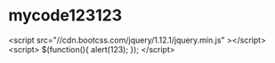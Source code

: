 # mycode123123





&lt;script src="//cdn.bootcss.com/jquery/1.12.1/jquery.min.js" &gt;&lt;/script&gt;
&lt;script&gt; 
$(function(){
alert(123);
});
&lt;/script&gt;



